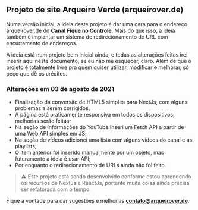 ## Projeto de site Arqueiro Verde (arqueirover.de)

 Numa versão inicial, a ideia deste projeto é dar uma cara para o endereço [arqueirover.de](https://arqueirover.de) do **Canal Fique no Controle**. Mais do que isso, a ideia também é implantar um sistema de redirecionamento de URL com encurtamento de endereços.

A ideia está num projeto bem inicial ainda, e todas as alterações feitas irei inserir aqui neste documento, se eu não me esquecer, claro. Além de que o projeto é totalmente livre pra quem quiser utilizar, modificar e melhorar, só peço que dê os créditos.
  

### Alterações em 03 de agosto de 2021
- Finalização da conversão de HTML5 simples para NextJs, com alguns problemas a serem corrigidos;
- A página está praticamente responsiva em todos os dispositivos, melhorias serão feitas;
- Na seção de informações do YouTube inseri um Fetch API a partir de uma Web API simples em JS;
- Na seção de vídeos adicionei uma lista com alguns vídeos do canal e as playlists;
- O item anterior foi inserido manualmente por um objeto, mas futuramente a ideia é usar API;
- Por enquanto o redirecionamento de URLs ainda não foi feito.

>⚠️ Este projeto está sendo desenvolvido conforme estou aprendendo os recursos de NextJs e ReactJs, portanto muita coisa ainda precisa ser refatorada com o tempo.

Fique a vontade para dar sugestões e melhorias **[contato@arqueirover.de](mailto:contato@arqueirover.de)**.